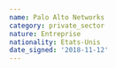 ```yaml
---
name: Palo Alto Networks
category: private_sector
nature: Entreprise
nationality: Etats-Unis
date_signed: '2018-11-12'
---
```

    